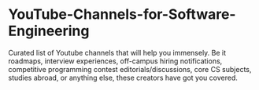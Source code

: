# YouTube-Channels-for-Software-Engineering
Curated list of Youtube channels that will help you immensely. Be it roadmaps, interview experiences, off-campus hiring notifications, competitive programming contest editorials/discussions, core CS subjects, studies abroad, or anything else, these creators have got you covered.
